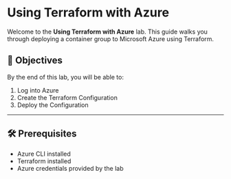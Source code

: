 # Using Terraform with Azure

Welcome to the **Using Terraform with Azure** lab. This guide walks you through deploying a container group to Microsoft Azure using Terraform.

## 🚀 Objectives

By the end of this lab, you will be able to:

1. Log into Azure
2. Create the Terraform Configuration
3. Deploy the Configuration

---

## 🛠 Prerequisites

- Azure CLI installed
- Terraform installed
- Azure credentials provided by the lab
